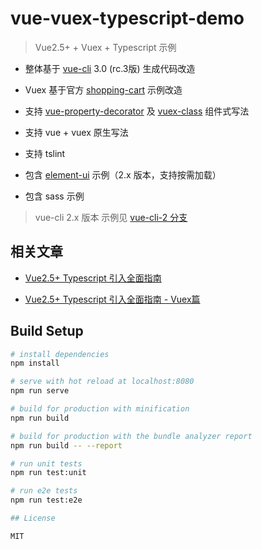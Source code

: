 # vue-vuex-typescript-demo

> Vue2.5+ + Vuex + Typescript 示例

- 整体基于 [vue-cli](https://github.com/vuejs/vue-cli) 3.0 (rc.3版) 生成代码改造

- Vuex 基于官方 [shopping-cart](https://github.com/vuejs/vuex/tree/dev/examples/shopping-cart) 示例改造

- 支持 [vue-property-decorator](https://github.com/kaorun343/vue-property-decorator) 及 [vuex-class](https://github.com/ktsn/vuex-class) 组件式写法

- 支持 vue + vuex 原生写法

- 支持 tslint

- 包含 [element-ui](https://github.com/ElemeFE/element) 示例（2.x 版本，支持按需加载）

- 包含 sass 示例

> vue-cli 2.x 版本 示例见 [vue-cli-2 分支](https://github.com/qidaizhe11/vue-vuex-typescript-demo/tree/vue-cli-2)

## 相关文章

- [Vue2.5+ Typescript 引入全面指南](https://segmentfault.com/a/1190000011853167)

- [Vue2.5+ Typescript 引入全面指南 - Vuex篇](https://segmentfault.com/a/1190000011864013)

## Build Setup

``` bash
# install dependencies
npm install

# serve with hot reload at localhost:8080
npm run serve

# build for production with minification
npm run build

# build for production with the bundle analyzer report
npm run build -- --report

# run unit tests
npm run test:unit

# run e2e tests
npm run test:e2e

## License

MIT
        